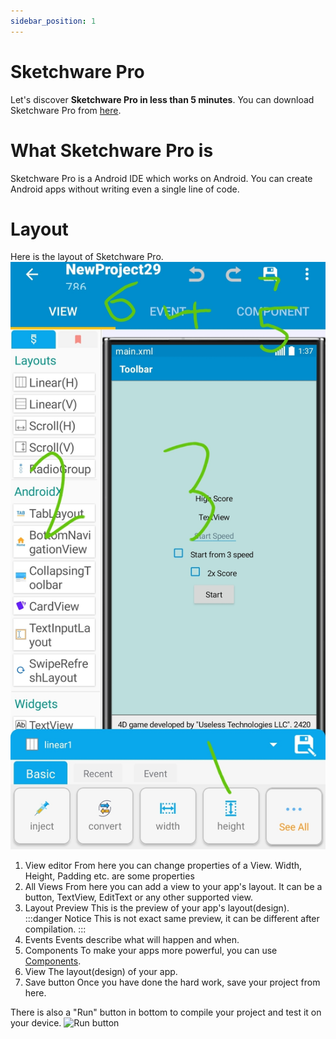 ```yaml
---
sidebar_position: 1
---
```


# Sketchware Pro

Let's discover **Sketchware Pro in less than 5 minutes**.
You can download Sketchware Pro from [here](https://github.com/Sketchware-Pro/Sketchware-Pro/releases).
# What Sketchware Pro is
Sketchware Pro is a Android IDE which works on Android. You can create Android apps without writing even a single line of code.
# Layout
Here is the layout of Sketchware Pro.
![Sketchware Pro's layout](components/img/layout.jpg)
1. View editor
From here you can change properties of a View. Width, Height, Padding etc. are some properties
2. All Views
From here you can add a view to your app's layout. It can be a button, TextView, EditText or any other supported view.
3. Layout Preview
This is the preview of your app's layout(design).
:::danger Notice
This is not exact same preview, it can be different after compilation.
:::
4. Events
Events describe what will happen and when.
5. Components
To make your apps more powerful, you can use [Components](category/components).
6. View
The layout(design) of your app.
7. Save button
Once you have done the hard work, save your project from here.

There is also a "Run" button in bottom to compile your project and test it on your device.
![Run button](/img/run.jpg)